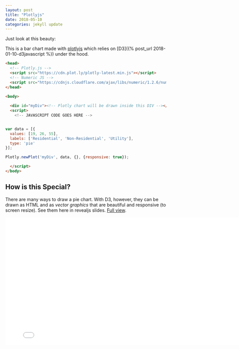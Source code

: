 ```yaml
---
layout: post
title: "Plotlyjs"
date: 2018-05-10
categories: jekyll update
---
```


Just look at this beauty:

<!-- Plotly.js -->
<script src="https://cdn.plot.ly/plotly-latest.min.js"></script>
<!-- Numeric JS -->
<script src="https://cdnjs.cloudflare.com/ajax/libs/numeric/1.2.6/numeric.min.js"></script>
<div id="myDiv"><!-- Plotly chart will be drawn inside this DIV --></div>
<script>
<!-- JAVASCRIPT CODE GOES HERE -->
var data = [{
values: [19, 26, 55],
labels: ['Residential', 'Non-Residential', 'Utility'],
type: 'pie'
}];
Plotly.newPlot('myDiv', data, {}, {responsive: true});
</script>

This is a bar chart made with [plotlyjs](https://plot.ly/javascript/getting-started/) which relies on [D3]({% post_url 2018-01-10-d3javascript %}) under the hood.

``` html
<head>
  <!-- Plotly.js -->
  <script src="https://cdn.plot.ly/plotly-latest.min.js"></script>
  <!-- Numeric JS -->
  <script src="https://cdnjs.cloudflare.com/ajax/libs/numeric/1.2.6/numeric.min.js"></script>
</head>

<body>
  
  <div id="myDiv"><!-- Plotly chart will be drawn inside this DIV --></div>
  <script>
    <!-- JAVASCRIPT CODE GOES HERE -->


var data = [{
  values: [19, 26, 55],
  labels: ['Residential', 'Non-Residential', 'Utility'],
  type: 'pie'
}];

Plotly.newPlot('myDiv', data, {}, {responsive: true});

  </script>
</body>

```

## How is this Special?

There are many ways to draw a pie chart. With D3, however, they can be drawn as HTML and as *vector graphics* that are beautiful and responsive (to screen resize). See them here in revealjs slides. [Full view](/assets/p4.html).

<iframe src="/assets/p4.html" width="800px" height="400px" scrolling="no" frameborder="0"></iframe>
